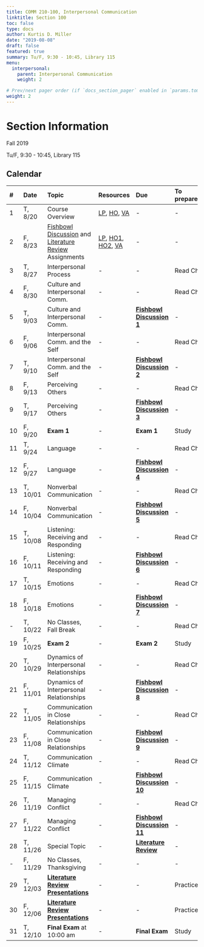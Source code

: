 ```yaml
---
title: COMM 210-100, Interpersonal Communication
linktitle: Section 100
toc: false
type: docs
author: Kurtis D. Miller
date: "2019-08-08"
draft: false
featured: true
summary: Tu/F, 9:30 - 10:45, Library 115
menu:
  interpersonal:
    parent: Interpersonal Communication
    weight: 2

# Prev/next pager order (if `docs_section_pager` enabled in `params.toml`)
weight: 2
---
```


Section Information
===================

Fall 2019

Tu/F, 9:30 - 10:45, Library 115

[ho-s]:  /course/interpersonal/COMM-210-100-FA19-KM.pdf  "Handout - Syllabus"

<!-- more -->

Calendar
--------

| #  | Date     | Topic                                                                        | Resources                               | Due                                    | To prepare… |
|:--|:-----------|:--------------------------|:----------|:-----------------------|:---------------------------|
| 1  | T,  8/20 | Course Overview                                                              | [LP][lp-co], [HO][ho-s], [VA][va-co]    | -                                      | -           |
| 2  | F,  8/23 | [Fishbowl Discussion][Fishbowl] and [Literature Review][lit-rev] Assignments | [LP][lp-ao], [HO1][ho-fd], [HO2][ho-lr], [VA][va-ao] | -                                      | -           |
| 3  | T,  8/27 | Interpersonal Process                                                        | -                                       | -                                      | Read Ch.    |
| 4  | F,  8/30 | Culture and Interpersonal Comm.                                              | -                                       | -                                      | Read Ch.    |
| 5  | T,  9/03 | Culture and Interpersonal Comm.                                              | -                                       | **[Fishbowl Discussion 1][Fishbowl]**  | -           |
| 6  | F,  9/06 | Interpersonal Comm. and the Self                                             | -                                       | -                                      | Read Ch.    |
| 7  | T,  9/10 | Interpersonal Comm. and the Self                                             | -                                       | **[Fishbowl Discussion 2][Fishbowl]**  | -           |
| 8  | F,  9/13 | Perceiving Others                                                            | -                                       | -                                      | Read Ch.    |
| 9  | T,  9/17 | Perceiving Others                                                            | -                                       | **[Fishbowl Discussion 3][Fishbowl]**  | -           |
| 10 | F,  9/20 | **Exam 1**                                                                   | -                                       | **Exam 1**                             | Study       |
| 11 | T,  9/24 | Language                                                                     | -                                       | -                                      | Read Ch.    |
| 12 | F,  9/27 | Language                                                                     | -                                       | **[Fishbowl Discussion 4][Fishbowl]**  | -           |
| 13 | T, 10/01 | Nonverbal Communication                                                      | -                                       | -                                      | Read Ch.    |
| 14 | F, 10/04 | Nonverbal Communication                                                      | -                                       | **[Fishbowl Discussion 5][Fishbowl]**  | -           |
| 15 | T, 10/08 | Listening: Receiving and Responding                                          | -                                       | -                                      | Read Ch.    |
| 16 | F, 10/11 | Listening: Receiving and Responding                                          | -                                       | **[Fishbowl Discussion 6][Fishbowl]**  | -           |
| 17 | T, 10/15 | Emotions                                                                     | -                                       | -                                      | Read Ch.    |
| 18 | F, 10/18 | Emotions                                                                     | -                                       | **[Fishbowl Discussion 7][Fishbowl]**  | -           |
| -  | T, 10/22 | No Classes, Fall Break                                                       | -                                       | -                                      | Read Ch.    |
| 19 | F, 10/25 | **Exam 2**                                                                   | -                                       | **Exam 2**                             | Study       |
| 20 | T, 10/29 | Dynamics of Interpersonal Relationships                                      | -                                       | -                                      | Read Ch.    |
| 21 | F, 11/01 | Dynamics of Interpersonal Relationships                                      | -                                       | **[Fishbowl Discussion 8][Fishbowl]**  | -           |
| 22 | T, 11/05 | Communication in Close Relationships                                         | -                                       | -                                      | Read Ch.    |
| 23 | F, 11/08 | Communication in Close Relationships                                         | -                                       | **[Fishbowl Discussion 9][Fishbowl]**  | -           |
| 24 | T, 11/12 | Communication Climate                                                        | -                                       | -                                      | Read Ch.    |
| 25 | F, 11/15 | Communication Climate                                                        | -                                       | **[Fishbowl Discussion 10][Fishbowl]** | -           |
| 26 | T, 11/19 | Managing Conflict                                                            | -                                       | -                                      | Read Ch.    |
| 27 | F, 11/22 | Managing Conflict                                                            | -                                       | **[Fishbowl Discussion 11][Fishbowl]** | -           |
| 28 | T, 11/26 | Special Topic                                                                | -                                       | **[Literature Review][lit-rev]**       | -           |
| -  | F, 11/29 | No Classes, Thanksgiving                                                     | -                                       | -                                      | -           |
| 29 | T, 12/03 | **[Literature Review Presentations][lit-rev]**                               | -                                       | -                                      | Practice    |
| 30 | F, 12/06 | **[Literature Review Presentations][lit-rev]**                               | -                                       | -                                      | Practice    |
| 31 | T, 12/10 | **Final Exam** at 10:00 am                                                   | -                                       | **Final Exam**                         | Study       |

<!-- assignment links -->
[Fishbowl]:  /course/interpersonal/assignment/fishbowl-discussion/   "Assignment description"
[lit-rev]:   /course/interpersonal/assignment/literature-review/     "Assignment description"

<!-- handout links -->
[ho-fd]: /course/interpersonal/handout/fishbowl-discussion.pdf  "Handout - Fishbowl Discussion Assignment"
[ho-lr]: /course/interpersonal/handout/literature-review.pdf    "Handout - Literature Review Assignment"

<!-- lesson plan links -->
[lp-co]:  /course/interpersonal/lesson-plan/course-overview/          "Lesson Plan"
[lp-ao]:  /course/interpersonal/lesson-plan/assignments-overview/     "Lesson Plan"
[lp-ip1]: /course/interpersonal/lesson-plan/interpersonal-process-1/  "Lesson Plan"

<!-- visual aid links-->
[va-co]:  /course/interpersonal/visual-aid/course-overview/           "Visual Aid"
[va-ao]:  /course/interpersonal/visual-aid/assignment-overview/       "Visual Aid"
